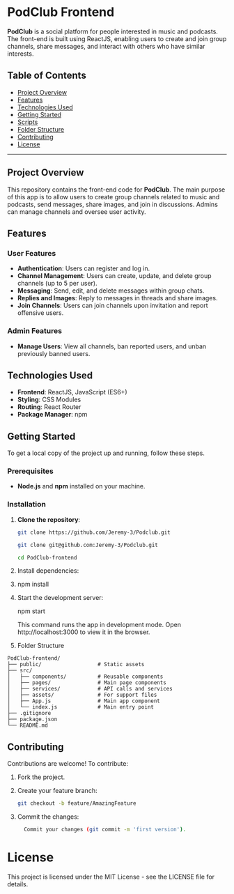 # PodClub Frontend

**PodClub** is a social platform for people interested in music and podcasts. The front-end is built using ReactJS, enabling users to create and join group channels, share messages, and interact with others who have similar interests.

## Table of Contents

- [Project Overview](#project-overview)
- [Features](#features)
- [Technologies Used](#technologies-used)
- [Getting Started](#getting-started)
- [Scripts](#scripts)
- [Folder Structure](#folder-structure)
- [Contributing](#contributing)
- [License](#license)

---

## Project Overview

This repository contains the front-end code for **PodClub**. The main purpose of this app is to allow users to create group channels related to music and podcasts, send messages, share images, and join in discussions. Admins can manage channels and oversee user activity.

## Features

### User Features

- **Authentication**: Users can register and log in.
- **Channel Management**: Users can create, update, and delete group channels (up to 5 per user).
- **Messaging**: Send, edit, and delete messages within group chats.
- **Replies and Images**: Reply to messages in threads and share images.
- **Join Channels**: Users can join channels upon invitation and report offensive users.

### Admin Features

- **Manage Users**: View all channels, ban reported users, and unban previously banned users.

## Technologies Used

- **Frontend**: ReactJS, JavaScript (ES6+)
- **Styling**: CSS Modules
- **Routing**: React Router
- **Package Manager**: npm

## Getting Started

To get a local copy of the project up and running, follow these steps.

### Prerequisites

- **Node.js** and **npm** installed on your machine.

### Installation

1. **Clone the repository**:

   ```bash
   git clone https://github.com/Jeremy-3/Podclub.git

   ```
   ```bash
   git clone git@github.com:Jeremy-3/Podclub.git

   ```
   ```bash
   cd PodClub-frontend

   ```

2. Install dependencies:

3. npm install

4. Start the development server:

    npm start

    This command runs the app in development mode. Open http://localhost:3000 to view it in the browser.

5. Folder Structure
  ```plaintext
 PodClub-frontend/
 ├── public/                  # Static assets
 ├── src/
 │   ├── components/          # Reusable components
 │   ├── pages/               # Main page components
 │   ├── services/            # API calls and services
 │   ├── assets/              # For support files
 │   ├── App.js               # Main app component
 │   └── index.js             # Main entry point
 ├── .gitignore
 ├── package.json
 └── README.md
```

## Contributing

Contributions are welcome! To contribute:

1. Fork the project.

2. Create your feature branch:
   ```bash
   git checkout -b feature/AmazingFeature
3. Commit the changes:
   ```bash
     Commit your changes (git commit -m 'first version').

# License

This project is licensed under the MIT License - see the LICENSE file for details.